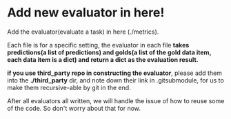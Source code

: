 # Add new evaluator in here! 

Add the evaluator(evaluate a task) in here (./metrics).

Each file is for a specific setting, the evaluator in each file **takes predictions(a list of predictions)
 and golds(a list of the gold data item, each data item is a dict) and return a dict as the evaluation result.**
 
 
 **if you use third_party repo in constructing the evaluator**, please add them into the **./third_party** dir, and note down their 
 link in .gitsubmodule, for us to make them recursive-able by git in the end.
 
 After all evaluators all written, we will handle the issue of how to reuse some of the code. So don't worry about that for now.
